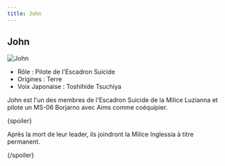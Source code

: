 ```yaml
---
title: John
---
```


John
----


![John](/images/stories/saga/turnagundam/persos/terriens/john.jpg)
* Rôle : Pilote de l'Escadron Suicide
* Origines : Terre
* Voix Japonaise : Toshihide Tsuchiya



John est l'un des membres de l'Escadron Suicide de la Milice Luzianna et pilote un MS-06 Borjarno avec Aims comme coéquipier.   

  

 {spoiler}  

 Après la mort de leur leader, ils joindront la Milice Inglessia à titre permanent.  

 {/spoiler}